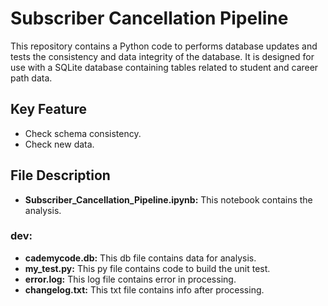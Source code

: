# Subscriber Cancellation Pipeline

This repository contains a Python code to performs database updates and tests the consistency and data integrity of the database. It is designed for use with a SQLite database containing tables related to student and career path data.

## Key Feature

* Check schema consistency.
* Check new data.
  
## File Description
  
* **Subscriber_Cancellation_Pipeline.ipynb:** This notebook contains the analysis.

### dev:
* **cademycode.db:** This db file contains data for analysis.
* **my_test.py:** This py file contains code to build the unit test.
* **error.log:** This log file contains error in processing.
* **changelog.txt:** This txt file contains info after processing.
